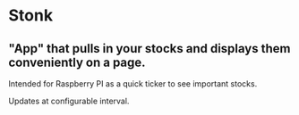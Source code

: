 # Stonk

## "App" that pulls in your stocks and displays them conveniently on a page.

Intended for Raspberry PI as a quick ticker to see important stocks.

Updates at configurable interval.